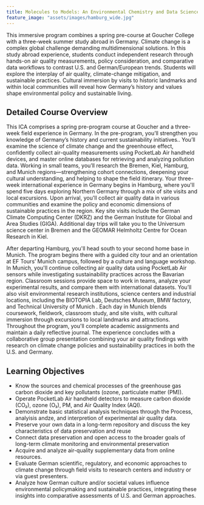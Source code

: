 ```yaml
---
title: Molecules to Models: An Environmental Chemistry and Data Science Journey in Germany 
feature_image: "assets/images/hamburg_wide.jpg"
---
```


This immersive program combines a spring pre-course at Goucher College with a three-week summer study abroad in Germany. Climate change is a complex global challenge demanding multidimensional solutions. In this study abroad experience, students conduct independent research through hands-on air quality measurements, policy consideration, and comparative data workflows to contrast U.S. and German/European trends.  Students will explore the interplay of air quality, climate-change mitigation, and sustainable practices. Cultural immersion by visits to historic landmarks and within local communities will reveal how Germany’s history and values shape environmental policy and sustainable living.

## Detailed Course Overview

This ICA comprises a spring pre-program course at Goucher and a three-week field experience in Germany. In the pre-program, you’ll  strengthen you knowledge of  Germany’s history and current sustainability initiatives.. You’ll examine the science of climate change and the greenhouse effect, confidently collect air-quality measurements using PocketLab Air handheld devices, and master online databases for retrieving and analyzing pollution data. Working in small teams, you’ll research the Bremen, Kiel, Hamburg, and Munich regions—strengthening cohort connections, deepening your cultural understanding, and helping to shape the field itinerary.
Your three-week international experience in Germany begins in Hamburg, where you'll spend five days exploring Northern Germany through a mix of site visits and local excursions. Upon arrival, you'll collect air quality data in various communities and examine the policy and economic dimensions of sustainable practices in the region. Key site visits include the German Climate Computing Center (DKRZ) and the German Institute for Global and Area Studies (GIGA). Additional day trips will take you to the Universum science center in Bremen and the GEOMAR Helmholtz Centre for Ocean Research in Kiel.

After departing Hamburg, you'll head south to your second home base in Munich. The program begins there with a guided city tour and an orientation at EF Tours’ Munich campus, followed by a culture and language workshop. In Munich, you'll continue collecting air quality data using PocketLab Air sensors while investigating sustainability practices across the Bavarian region. Classroom sessions provide space to work in teams, analyze your experimental results, and compare them with international datasets. You’ll also visit environmental research institutions, science centers and industrial locations, including the BIOTOPIA Lab, Deutsches Museum, BMW factory, and Technical University of Munich . Each day in Munich blends coursework, fieldwork, classroom study, and site visits, with cultural immersion through excursions to local landmarks and attractions. Throughout the program, you'll complete academic assignments and maintain a daily reflective journal. The experience concludes with a collaborative group presentation combining your air quality findings with research on climate change policies and sustainability practices in both the U.S. and Germany.

## Learning Objectives

-	Know the sources and chemical processes of the greenhouse gas carbon dioxide and key pollutants (ozone, particulate matter (PM)).
-	Operate PocketLab Air handheld detectors to measure carbon dioxide (CO₂), ozone (O₃), PM, and Air Quality Index (AQI).
-	Demonstrate basic statistical analysis techniques through the Process, analyisis andze, and interpretion of experimental air quality data.
-	Preserve your own data in a long-term repository and discuss the key characteristics of data preservation and reuse  
-	Connect data preservation and open access to the broader goals of long-term climate monitoring and environmental preservation
-	Acquire and analyze air-quality supplementary data from online resources.
-	Evaluate German scientific, regulatory, and economic approaches to climate change through field visits to research centers and industry or via guest presenters.
-	Analyze how German culture and/or societal values influence environmental policymaking and sustainable practices, integrating these insights into comparative assessments of U.S. and German approaches.
